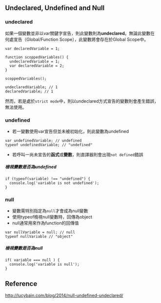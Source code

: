 ## Undeclared, Undefined and Null

### undeclared

如果一個變數並非以var關鍵字宣告，則此變數則為**undeclared**。無論此變數在何處宣告（Global/Function Scope），此變數將會存在於Global Scope中。

```JS
var declaredVariable = 1;

function scoppedVariables() {
  undeclaredVariable = 1;
  var declaredVariable = 2;
}

scoppedVariables();

undeclaredVariable; // 1
declaredVariable; // 1
```

然而，若是處於`strict mode`中，則以undeclared方式宣告的變數則會產生錯誤，無法使用。

### undefined

- 若一變數使用var宣告但並未被初始化，則此變數為undefined

```JS
var undefinedVariable; // undefined
typeof undefinedVariable; // "undefined"
```

- 若呼叫一尚未宣告的**函式**或**變數**，則直譯器則會出現`not defined`錯誤

##### 檢視變數是否為undefined
```JS
if (typeof(variable) !== "undefined") {
  console.log('variable is not undefined');
}
```

### null

- 變數需特別指定為`null`才會成為null變數
- 使用typeof檢視null變數時，回傳為object
- null通常用來作為function的回傳值

```JS
var nullVariable = null; // null
typeof nullVariable // "object"
```

##### 檢視變數是否為null
```JS
if( variable === null ) {
  console.log('variable is null');
}
```

## Reference
http://lucybain.com/blog/2014/null-undefined-undeclared/